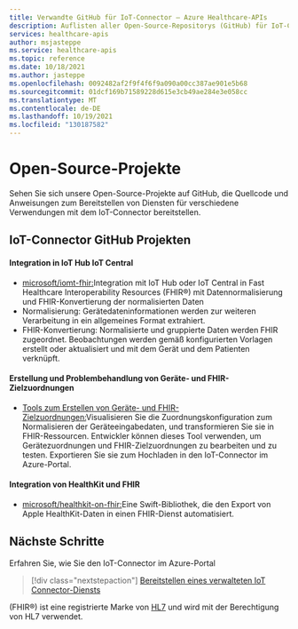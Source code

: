 ```yaml
---
title: Verwandte GitHub für IoT-Connector – Azure Healthcare-APIs
description: Auflisten aller Open-Source-Repositorys (GitHub) für IoT-Connector
services: healthcare-apis
author: msjasteppe
ms.service: healthcare-apis
ms.topic: reference
ms.date: 10/18/2021
ms.author: jasteppe
ms.openlocfilehash: 0092482af2f9f4f6f9a090a00cc387ae901e5b68
ms.sourcegitcommit: 01dcf169b71589228d615e3cb49ae284e3e058cc
ms.translationtype: MT
ms.contentlocale: de-DE
ms.lasthandoff: 10/19/2021
ms.locfileid: "130187582"
---
```

# <a name="open-source-projects"></a>Open-Source-Projekte

Sehen Sie sich unsere Open-Source-Projekte auf GitHub, die Quellcode und Anweisungen zum Bereitstellen von Diensten für verschiedene Verwendungen mit dem IoT-Connector bereitstellen. 

## <a name="iot-connector-github-projects"></a>IoT-Connector GitHub Projekten

#### <a name="integration-with-iot-hub-and-iot-central"></a>Integration in IoT Hub IoT Central

* [microsoft/iomt-fhir:](https://github.com/microsoft/iomt-fhir)Integration mit IoT Hub oder IoT Central in Fast Healthcare Interoperability Resources (FHIR&#174;) mit Datennormalisierung und FHIR-Konvertierung der normalisierten Daten
* Normalisierung: Gerätedateninformationen werden zur weiteren Verarbeitung in ein allgemeines Format extrahiert.
* FHIR-Konvertierung: Normalisierte und gruppierte Daten werden FHIR zugeordnet. Beobachtungen werden gemäß konfigurierten Vorlagen erstellt oder aktualisiert und mit dem Gerät und dem Patienten verknüpft.

#### <a name="device-and-fhir-destination-mappings-authoring-and-troubleshooting"></a>Erstellung und Problembehandlung von Geräte- und FHIR-Zielzuordnungen

* [Tools zum Erstellen von Geräte- und FHIR-Zielzuordnungen:](https://github.com/microsoft/iomt-fhir/tree/master/tools/data-mapper)Visualisieren Sie die Zuordnungskonfiguration zum Normalisieren der Geräteeingabedaten, und transformieren Sie sie in FHIR-Ressourcen. Entwickler können dieses Tool verwenden, um Gerätezuordnungen und FHIR-Zielzuordnungen zu bearbeiten und zu testen. Exportieren Sie sie zum Hochladen in den IoT-Connector im Azure-Portal.

#### <a name="healthkit-and-fhir-integration"></a>Integration von HealthKit und FHIR

* [microsoft/healthkit-on-fhir:](https://github.com/microsoft/healthkit-on-fhir)Eine Swift-Bibliothek, die den Export von Apple HealthKit-Daten in einen FHIR-Dienst automatisiert.

## <a name="next-steps"></a>Nächste Schritte
Erfahren Sie, wie Sie den IoT-Connector im Azure-Portal

>[!div class="nextstepaction"]
>[Bereitstellen eines verwalteten IoT Connector-Diensts](deploy-iot-connector-in-azure.md)

(FHIR&#174;) ist eine registrierte Marke von [HL7](https://hl7.org/fhir/) und wird mit der Berechtigung von HL7 verwendet.